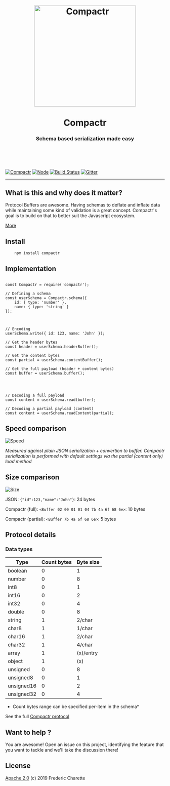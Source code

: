 <h1 align="center">
  <a title="Schema based serialization made easy" href="http://compactr.js.org">
    <img alt="Compactr" width="320px" src="http://res.cloudinary.com/kalm/image/upload/v1494589244/compactr_header_rev1.png" />
    <br/><br/>
  </a>
  Compactr
</h1>
<h3 align="center">
  Schema based serialization made easy
  <br/><br/><br/>
</h3>
<br/>

[![Compactr](https://img.shields.io/npm/v/compactr.svg)](https://www.npmjs.com/package/compactr)
[![Node](https://img.shields.io/badge/node->%3D6.0-blue.svg)](https://nodejs.org)
[![Build Status](https://travis-ci.org/compactr/compactr.js.svg?branch=master)](https://travis-ci.org/compactr/compactr.js)
[![Gitter](https://img.shields.io/gitter/room/compactr/compactr.svg)](https://gitter.im/compactr/compactr)

---

## What is this and why does it matter?

Protocol Buffers are awesome. Having schemas to deflate and inflate data while maintaining some kind of validation is a great concept. Compactr's goal is to build on that to better suit the Javascript ecosystem.

[More](docs/ABOUT.md)


## Install

```
    npm install compactr
```


## Implementation

```node

const Compactr = require('compactr');

// Defining a schema
const userSchema = Compactr.schema({ 
	id: { type: 'number' },
	name: { type: 'string' }
});



// Encoding
userSchema.write({ id: 123, name: 'John' });

// Get the header bytes
const header = userSchema.headerBuffer();

// Get the content bytes 
const partial = userSchema.contentBuffer();

// Get the full payload (header + content bytes)
const buffer = userSchema.buffer();




// Decoding a full payload
const content = userSchema.read(buffer);

// Decoding a partial payload (content)
const content = userSchema.readContent(partial);
```


## Speed comparison

![Speed](http://res.cloudinary.com/kalm/image/upload/v1507323565/compactr_speed_adhlsk.png)

*Measured against plain JSON serialization + convertion to buffer. Compactr serialization is performed with default settings via the partial (content only) load method*



## Size comparison

![Size](http://res.cloudinary.com/kalm/image/upload/v1507323565/compactr_bytes_cbjxka.png)

JSON: `{"id":123,"name":"John"}`: 24 bytes 

Compactr (full): `<Buffer 02 00 01 01 04 7b 4a 6f 68 6e>`: 10 bytes

Compactr (partial): `<Buffer 7b 4a 6f 68 6e>`: 5 bytes


## Protocol details

### Data types

Type | Count bytes | Byte size
--- | --- | ---
boolean | 0 | 1
number | 0 | 8
int8 | 0 | 1
int16 | 0 | 2
int32 | 0 | 4
double | 0 | 8
string | 1 | 2/char
char8 | 1 | 1/char
char16 | 1 | 2/char
char32 | 1 | 4/char 
array | 1 | (x)/entry
object | 1 | (x)
unsigned | 0 | 8
unsigned8 | 0 | 1 
unsigned16 | 0 | 2
unsigned32 | 0 | 4

* Count bytes range can be specified per-item in the schema*

See the full [Compactr protocol](https://github.com/compactr/protocol)


## Want to help ?

You are awesome! Open an issue on this project, identifying the feature that you want to tackle and we'll take the discussion there!


## License 

[Apache 2.0](LICENSE) (c) 2019 Frederic Charette
